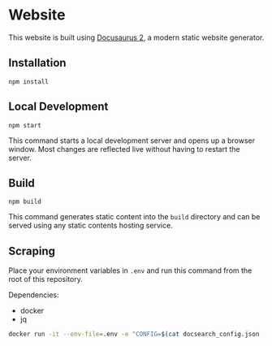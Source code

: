 # Website

This website is built using [Docusaurus 2](https://docusaurus.io/), a modern static website generator.

## Installation

```console
npm install
```

## Local Development

```console
npm start
```

This command starts a local development server and opens up a browser window. Most changes are reflected live without having to restart the server.

## Build

```console
npm build
```

This command generates static content into the `build` directory and can be served using any static contents hosting service.

## Scraping

Place your environment variables in `.env` and run this command from the root of this repository.

Dependencies:

- docker
- jq

```sh
docker run -it --env-file=.env -e "CONFIG=$(cat docsearch_config.json | jq -r tostring)" algolia/docsearch-scraper
```
